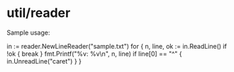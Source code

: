 # util/reader

Sample usage:

in := reader.NewLineReader("sample.txt")
for {
    n, line, ok := in.ReadLine()
    if !ok {
        break
    }
    fmt.Printf("%v: %v\n", n, line)
    if line[0] == "^" {
        in.UnreadLine("caret")
    }
}
